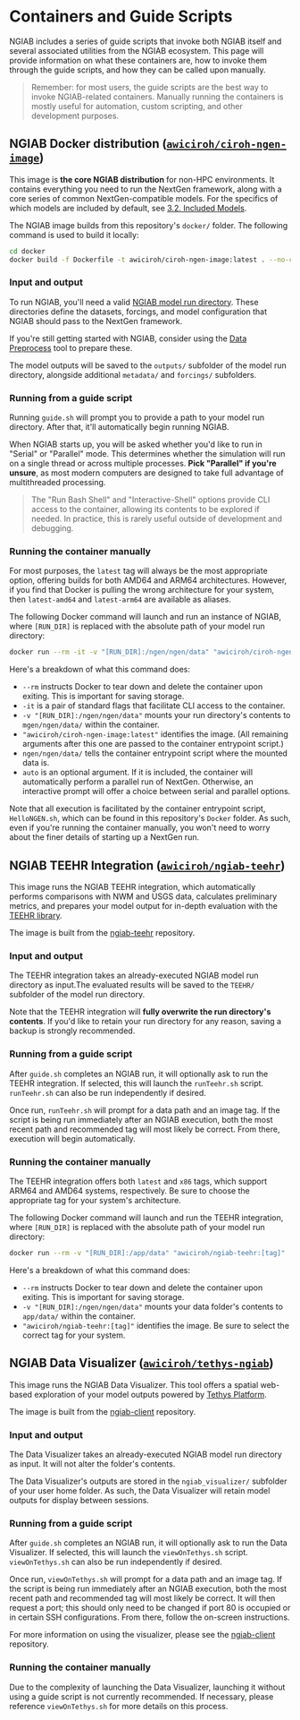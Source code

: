 # Containers and Guide Scripts

NGIAB includes a series of guide scripts that invoke both NGIAB itself and several associated utilities from the NGIAB ecosystem. This page will provide information on what these containers are, how to invoke them through the guide scripts, and how they can be called upon manually.

> Remember: for most users, the guide scripts are the best way to invoke NGIAB-related containers. Manually running the containers is mostly useful for automation, custom scripting, and other development purposes.

## NGIAB Docker distribution ([`awiciroh/ciroh-ngen-image`](https://hub.docker.com/r/awiciroh/ciroh-ngen-image/tags))

This image is **the core NGIAB distribution** for non-HPC environments. It contains everything you need to run the NextGen framework, along with a core series of common NextGen-compatible models. For the specifics of which models are included by default, see [3.2. Included Models](./03_02_MODELS.md).

The NGIAB image builds from this repository's `docker/` folder. The following command is used to build it locally:
```bash
cd docker
docker build -f Dockerfile -t awiciroh/ciroh-ngen-image:latest . --no-cache
```

### Input and output
To run NGIAB, you'll need a valid [NGIAB model run directory](./03_03_RUN_DIRECTORIES.md). These directories define the datasets, forcings, and model configuration that NGIAB should pass to the NextGen framework.

If you're still getting started with NGIAB, consider using the [Data Preprocess](https://docs.ciroh.org/training-NGIAB-101/data-preparation.html) tool to prepare these.

The model outputs will be saved to the `outputs/` subfolder of the model run directory, alongside additional `metadata/` and `forcings/` subfolders.

### Running from a guide script
Running `guide.sh` will prompt you to provide a path to your model run directory. After that, it'll automatically begin running NGIAB.

When NGIAB starts up, you will be asked whether you'd like to run in "Serial" or "Parallel" mode. This determines whether the simulation will run on a single thread or across multiple processes. **Pick "Parallel" if you're unsure**, as most modern computers are designed to take full advantage of multithreaded processing.

> The "Run Bash Shell" and "Interactive-Shell" options provide CLI access to the container, allowing its contents to be explored if needed. In practice, this is rarely useful outside of development and debugging.

### Running the container manually
For most purposes, the `latest` tag will always be the most appropriate option, offering builds for both AMD64 and ARM64 architectures. However, if you find that Docker is pulling the wrong architecture for your system, then `latest-amd64` and `latest-arm64` are available as aliases.

The following Docker command will launch and run an instance of NGIAB, where `[RUN_DIR]` is replaced with the absolute path of your model run directory:
```bash
docker run --rm -it -v "[RUN_DIR]:/ngen/ngen/data" "awiciroh/ciroh-ngen-image:latest" /ngen/ngen/data/ [auto]
```
Here's a breakdown of what this command does:
- `--rm` instructs Docker to tear down and delete the container upon exiting. This is important for saving storage.
- `-it` is a pair of standard flags that facilitate CLI access to the container.
- `-v "[RUN_DIR]:/ngen/ngen/data"` mounts your run directory's contents to `mgen/ngen/data/` within the container.
- `"awiciroh/ciroh-ngen-image:latest"` identifies the image. (All remaining arguments after this one are passed to the container entrypoint script.)
- `ngen/ngen/data/` tells the container entrypoint script where the mounted data is.
- `auto` is an optional argument. If it is included, the container will automatically perform a parallel run of NextGen. Otherwise, an interactive prompt will offer a choice between serial and parallel options.

Note that all execution is facilitated by the container entrypoint script, `HelloNGEN.sh`, which can be found in this repository's `Docker` folder. As such, even if you're running the container manually, you won't need to worry about the finer details of starting up a NextGen run.


## NGIAB TEEHR Integration ([`awiciroh/ngiab-teehr`](https://hub.docker.com/r/awiciroh/ngiab-teehr/tags))

This image runs the NGIAB TEEHR integration, which automatically performs comparisons with NWM and USGS data, calculates preliminary metrics, and prepares your model output for in-depth evaluation with the [TEEHR library](https://rtiinternational.github.io/teehr/).

The image is built from the [ngiab-teehr](https://github.com/CIROH-UA/ngiab-teehr) repository.

### Input and output
The TEEHR integration takes an already-executed NGIAB model run directory as input.The evaluated results will be saved to the `TEEHR/` subfolder of the model run directory.

Note that the TEEHR integration will **fully overwrite the run directory's contents**. If you'd like to retain your run directory for any reason, saving a backup is strongly recommended.

### Running from a guide script
After `guide.sh` completes an NGIAB run, it will optionally ask to run the TEEHR integration. If selected, this will launch the `runTeehr.sh` script. `runTeehr.sh` can also be run independently if desired.

Once run, `runTeehr.sh` will prompt for a data path and an image tag. If the script is being run immediately after an NGIAB execution, both the most recent path and recommended tag will most likely be correct. From there, execution will begin automatically.

### Running the container manually
The TEEHR integration offers both `latest` and `x86` tags, which support ARM64 and AMD64 systems, respectively. Be sure to choose the appropriate tag for your system's architecture.

The following Docker command will launch and run the TEEHR integration, where `[RUN_DIR]` is replaced with the absolute path of your model run directory:
```bash
docker run --rm -v "[RUN_DIR]:/app/data" "awiciroh/ngiab-teehr:[tag]"
```
Here's a breakdown of what this command does:
- `--rm` instructs Docker to tear down and delete the container upon exiting. This is important for saving storage.
- `-v "[RUN_DIR]:/ngen/ngen/data"` mounts your data folder's contents to `app/data/` within the container.
- `"awiciroh/ngiab-teehr:[tag]"` identifies the image. Be sure to select the correct tag for your system.


## NGIAB Data Visualizer ([`awiciroh/tethys-ngiab`](https://hub.docker.com/r/awiciroh/tethys-ngiab/tags))

This image runs the NGIAB Data Visualizer. This tool offers a spatial web-based exploration of your model outputs powered by [Tethys Platform](https://www.tethysplatform.org/).

The image is built from the [ngiab-client](https://github.com/CIROH-UA/ngiab-client) repository.

### Input and output
The Data Visualizer takes an already-executed NGIAB model run directory as input. It will not alter the folder's contents.

The Data Visualizer's outputs are stored in the `ngiab_visualizer/` subfolder of your user home folder. As such, the Data Visualizer will retain model outputs for display between sessions.

### Running from a guide script
After `guide.sh` completes an NGIAB run, it will optionally ask to run the Data Visualizer. If selected, this will launch the `viewOnTethys.sh` script. `viewOnTethys.sh` can also be run independently if desired.

Once run, `viewOnTethys.sh` will prompt for a data path and an image tag. If the script is being run immediately after an NGIAB execution, both the most recent path and recommended tag will most likely be correct. It will then request a port; this should only need to be changed if port 80 is occupied or in certain SSH configurations. From there, follow the on-screen instructions.

For more information on using the visualizer, please see the [ngiab-client](https://github.com/CIROH-UA/ngiab-client) repository.
<!-- TODO: Update link target once visualizer docs are ready -->

### Running the container manually
Due to the complexity of launching the Data Visualizer, launching it without using a guide script is not currently recommended. If necessary, please reference `viewOnTethys.sh` for more details on this process. 